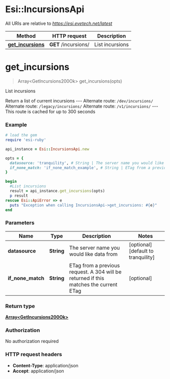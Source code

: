 # Esi::IncursionsApi

All URIs are relative to *https://esi.evetech.net/latest*

Method | HTTP request | Description
------------- | ------------- | -------------
[**get_incursions**](IncursionsApi.md#get_incursions) | **GET** /incursions/ | List incursions


# **get_incursions**
> Array&lt;GetIncursions200Ok&gt; get_incursions(opts)

List incursions

Return a list of current incursions  --- Alternate route: `/dev/incursions/`  Alternate route: `/legacy/incursions/`  Alternate route: `/v1/incursions/`  --- This route is cached for up to 300 seconds

### Example
```ruby
# load the gem
require 'esi-ruby'

api_instance = Esi::IncursionsApi.new

opts = { 
  datasource: 'tranquility', # String | The server name you would like data from
  if_none_match: 'if_none_match_example', # String | ETag from a previous request. A 304 will be returned if this matches the current ETag
}

begin
  #List incursions
  result = api_instance.get_incursions(opts)
  p result
rescue Esi::ApiError => e
  puts "Exception when calling IncursionsApi->get_incursions: #{e}"
end
```

### Parameters

Name | Type | Description  | Notes
------------- | ------------- | ------------- | -------------
 **datasource** | **String**| The server name you would like data from | [optional] [default to tranquility]
 **if_none_match** | **String**| ETag from a previous request. A 304 will be returned if this matches the current ETag | [optional] 

### Return type

[**Array&lt;GetIncursions200Ok&gt;**](GetIncursions200Ok.md)

### Authorization

No authorization required

### HTTP request headers

 - **Content-Type**: application/json
 - **Accept**: application/json



